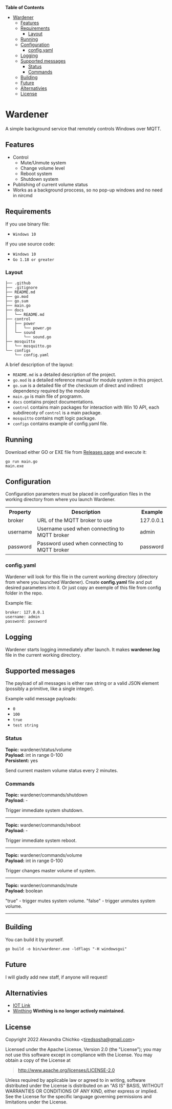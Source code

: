 **Table of Contents**

- [Wardener](#wardener)
  - [Features](#features)
  - [Requirements](#requirements)
    - [Layout](#layout)
  - [Running](#running)
  - [Configuration](#configuration)
    - [config.yaml](#config.yaml)
  - [Logging](#logging)
  - [Supported messages](#supported-messages)
    - [Status](#status)
    - [Commands](#commands)
  - [Building](#building)
  - [Future](#future)
  - [Alternativies](#alternativies)
  - [License](#license)

# Wardener

A simple background service that remotely controls Windows over MQTT.

## Features

- Control
  - Mute/Unmute system
  - Change volume level
  - Reboot system
  - Shutdown system
- Publishing of current volume status
- Works as a background proccess, so no pop-up windows and no need in nircmd

## Requirements

If you use binary file:

- `Windows 10`

If you use source code:

- `Windows 10`
- `Go 1.18 or greater`

### Layout

```tree
├── .github
├── .gitignore
├── README.md
├── go.mod
├── go.sum
├── main.go
├── docs
│   └── README.md
├── control
│   ├── power
│   │   └── power.go
│   └── sound
│       └── sound.go
├── mosquitto
│   └── mosquitto.go
└── configs
    └── config.yaml
```

A brief description of the layout:

- `README.md` is a detailed description of the project.
- `go.mod` is a detailed reference manual for module system in this project.
- `go.sum` is a detailed file of the checksum of direct and indirect dependency required by the module
- `main.go` is main file of programm.
- `docs` contains project documentations.
- `control` contains main packages for interaction with Win 10 API, each subdirecoty of `control` is a main package.
- `mosquitto` contains mqtt logic package.
- `configs` contains example of config.yaml file.

## Running

Download either GO or EXE file from [Releases page](https://github.com/tiredsosha/wardener/releases) and execute it:

    go run main.go
    main.exe

## Configuration

Configuration parameters must be placed in configuration files in the working directory from where you launch Wardener.

<table>
<tr><th>Property</th><th>Description</th><th>Example</th>
<tr><td>broker</td><td>URL of the MQTT broker to use</td><td>127.0.0.1</td></tr>
<tr><td>username</td><td>Username used when connecting to MQTT broker</td><td>admin</td></tr>
<tr><td>password</td><td>Password used when connecting to MQTT broker</td><td>password</td></tr>
</table>

### config.yaml

Wardener will look for this file in the current working directory (directory from where you launched Wardener). Create **config.yaml** file and put desired parameters into it. Or just copy an exemple of this file from config folder in the repo.

Example file:

    broker: 127.0.0.1
    username: admin
    password: password

## Logging

Wardener starts logging immediately after launch. It makes **wardener.log** file in the current working directory.

## Supported messages

The payload of all messages is either raw string or a valid JSON element (possibly a primitive, like a single integer).

Example valid message payloads:

- `0`
- `100`
- `true`
- `test string`

### Status

**Topic:** wardener/status/volume<br>
**Payload:** int in range 0-100<br>
**Persistent:** yes<br>

Send current mastem volume status every 2 minutes.

### Commands

**Topic:** wardener/commands/shutdown<br>
**Payload:** -

Trigger immediate system shutdown.

---

**Topic:** wardener/commands/reboot<br>
**Payload:** -

Trigger immediate system reboot.

---

**Topic:** wardener/commands/volume<br>
**Payload:** int in range 0-100<br>

Trigger changes master volume of system.

---

**Topic:** wardener/commands/mute<br>
**Payload:** boolean

"true" - trigger mutes system volume. "false" - trigger unmutes system volume.

---

## Building

You can build it by yourself.

    go build -o bin/wardener.exe -ldflags "-H windowsgui"

## Future

I will gladly add new staff, if anyone will request!

## Alternativies

- [IOT Link](https://iotlink.gitlab.io/)
- [Winthing](https://github.com/msiedlarek/winthing) **Winthing is no longer actively maintained.**

## License

Copyright 2022 Alexandra Chichko &lt;tiredsosha@gmail.com&gt;

Licensed under the Apache License, Version 2.0 (the "License");
you may not use this software except in compliance with the License.
You may obtain a copy of the License at

> http://www.apache.org/licenses/LICENSE-2.0

Unless required by applicable law or agreed to in writing, software
distributed under the License is distributed on an "AS IS" BASIS,
WITHOUT WARRANTIES OR CONDITIONS OF ANY KIND, either express or implied.
See the License for the specific language governing permissions and
limitations under the License.
